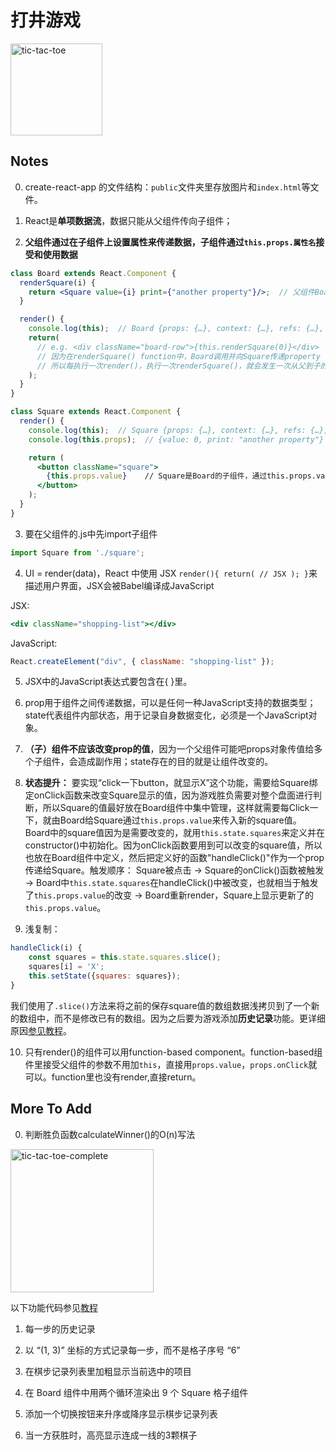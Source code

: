 # 打井游戏

<img width="147" alt="tic-tac-toe" src="https://user-images.githubusercontent.com/20265633/35487197-e5427f38-0446-11e8-8b0a-d6f49365f693.PNG">

## Notes

0. create-react-app 的文件结构：`public`文件夹里存放图片和`index.html`等文件。

1. React是**单项数据流**，数据只能从父组件传向子组件；

2. **父组件通过在子组件上设置属性来传递数据，子组件通过`this.props.属性名`接受和使用数据**

```jsx
class Board extends React.Component {
  renderSquare(i) {
    return <Square value={i} print={"another property"}/>;  // 父组件Board向Square传递名为value和print的property
  }

  render() {
    console.log(this);  // Board {props: {…}, context: {…}, refs: {…}, updater: {…}, state: null, …}
    return(
      // e.g. <div className="board-row">{this.renderSquare(0)}</div>
      // 因为在renderSquare() function中，Board调用并向Square传递property
      // 所以每执行一次render()，执行一次renderSquare()，就会发生一次从父到子的property传递
    );
  }
}

class Square extends React.Component {
  render() {
    console.log(this);  // Square {props: {…}, context: {…}, refs: {…}, updater: {…}, state: null, …}
    console.log(this.props);  // {value: 0, print: "another property"}

    return (
      <button className="square">
        {this.props.value}    // Square是Board的子组件，通过this.props.value调用Board传递下来的名为value的属性
      </button>
    );
  }
}
```

3. 要在父组件的.js中先import子组件

```jsx
import Square from './square';
```

4. UI = render(data)，React 中使用 JSX `render(){ return( // JSX ); }`来描述用户界面，JSX会被Babel编译成JavaScript


JSX:
```jsx
<div className="shopping-list"></div>
```

JavaScript:
```javascript
React.createElement("div", { className: "shopping-list" });
```

5. JSX中的JavaScript表达式要包含在{ }里。

6. prop用于组件之间传递数据，可以是任何一种JavaScript支持的数据类型；state代表组件内部状态，用于记录自身数据变化，必须是一个JavaScript对象。

7. **（子）组件不应该改变prop的值**，因为一个父组件可能吧props对象传值给多个子组件，会造成副作用；state存在的目的就是让组件改变的。

8. **状态提升：** 要实现“click一下button，就显示X”这个功能，需要给Square绑定onClick函数来改变Square显示的值，因为游戏胜负需要对整个盘面进行判断，所以Square的值最好放在Board组件中集中管理，这样就需要每Click一下，就由Board给Square通过`this.props.value`来传入新的square值。Board中的square值因为是需要改变的，就用`this.state.squares`来定义并在constructor()中初始化。因为onClick函数要用到可以改变的square值，所以也放在Board组件中定义，然后把定义好的函数"handleClick()"作为一个prop传递给Square。触发顺序：
Square被点击 -> Square的onClick()函数被触发 -> Board中`this.state.squares`在handleClick()中被改变，也就相当于触发了`this.props.value`的改变 -> Board重新render，Square上显示更新了的`this.props.value`。

9. 浅复制：
```jsx
handleClick(i) {
    const squares = this.state.squares.slice();
    squares[i] = 'X';
    this.setState({squares: squares});
}
```
我们使用了`.slice()`方法来将之前的保存square值的数组数据浅拷贝到了一个新的数组中，而不是修改已有的数组。因为之后要为游戏添加**历史记录**功能。更详细原因[参见教程](https://doc.react-china.org/tutorial/tutorial.html)。

10. 只有render()的组件可以用function-based component。function-based组件里接受父组件的参数不用加`this`，直接用`props.value`，`props.onClick`就可以。function里也没有render,直接return。

## More To Add

0. 判断胜负函数calculateWinner()的O(n)写法


<img width="229" alt="tic-tac-toe-complete" src="https://user-images.githubusercontent.com/20265633/35487230-3b6cd3a4-0447-11e8-8add-5e764fb76843.PNG">


以下功能代码参见[教程](https://codepen.io/discountry/pen/ENrZzV)

1. 每一步的历史记录

2. 以 “(1, 3)” 坐标的方式记录每一步，而不是格子序号 “6”

3. 在棋步记录列表里加粗显示当前选中的项目

4. 在 Board 组件中用两个循环渲染出 9 个 Square 格子组件

5. 添加一个切换按钮来升序或降序显示棋步记录列表

6. 当一方获胜时，高亮显示连成一线的3颗棋子



